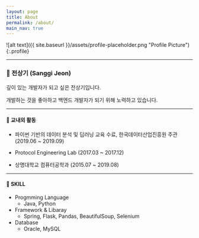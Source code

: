 ```yaml
---
layout: page
title: About
permalink: /about/
main_nav: true
---
```


![alt text]({{ site.baseurl }}/assets/profile-placeholder.png "Profile Picture"){:.profile}

--------------------
### 🧑 전상기 (Sanggi Jeon)

깊이 있는 개발자가 되고 싶은 전상기입니다.

개발하는 것을 좋아하고 백엔드 개발자가 되기 위해 노력하고 있습니다.




--------------------
#### 📘 교내외 활동

- 파이썬 기반의 데이터 분석 및 딥러닝 교육 수료, 한국데이터산업진흥원 주관  (2019.06 ~ 2019.09)

- Protocol Engineering Lab (2017.03 ~ 2017.12)

- 상명대학교 컴퓨터공학과 (2015.07 ~ 2019.08)




--------------------
#### 🛒 SKILL

- Progmming Language
  - Java, Python
- Framework & Libaray
  - Spring, Flask, Pandas, BeautifulSoup, Selenium
- Database
  - Oracle, MySQL
